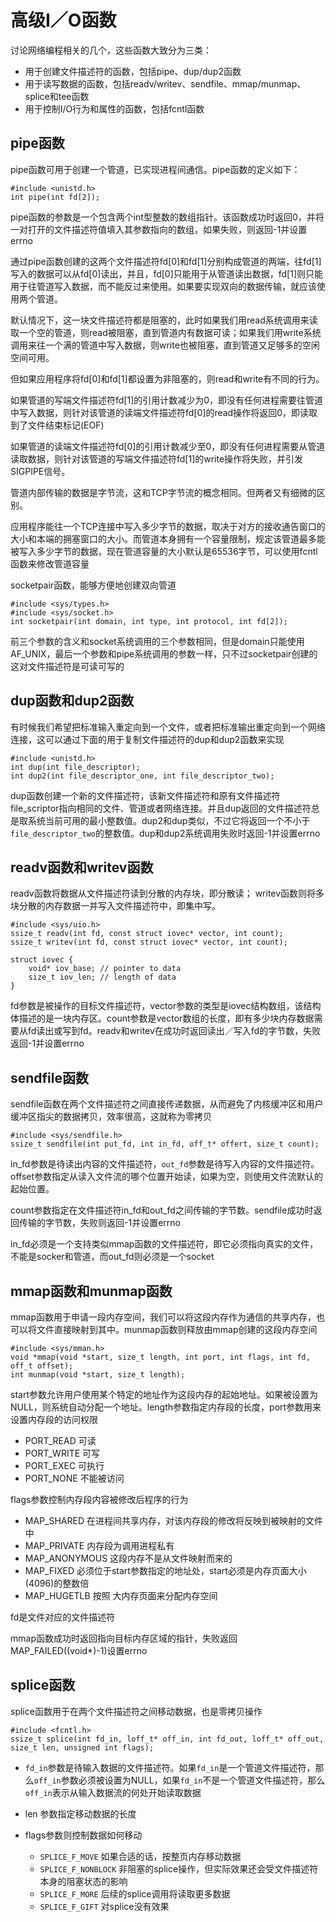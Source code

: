# 高级I／O函数

讨论网络编程相关的几个，这些函数大致分为三类：
* 用于创建文件描述符的函数，包括pipe、dup/dup2函数
* 用于读写数据的函数，包括readv/writev、sendfile、mmap/munmap、splice和tee函数
* 用于控制I/O行为和属性的函数，包括fcntl函数

## pipe函数

pipe函数可用于创建一个管道，已实现进程间通信。pipe函数的定义如下：

```
#include <unistd.h>
int pipe(int fd[2]);
```
pipe函数的参数是一个包含两个int型整数的数组指针。该函数成功时返回0，并将一对打开的文件描述符值填入其参数指向的数组，如果失败，则返回-1并设置errno

通过pipe函数创建的这两个文件描述符fd[0]和fd[1]分别构成管道的两端，往fd[1]写入的数据可以从fd[0]读出，并且，fd[0]只能用于从管道读出数据，fd[1]则只能用于往管道写入数据，而不能反过来使用。如果要实现双向的数据传输，就应该使用两个管道。

默认情况下，这一块文件描述符都是阻塞的，此时如果我们用read系统调用来读取一个空的管道，则read被阻塞，直到管道内有数据可读；如果我们用write系统调用来往一个满的管道中写入数据，则write也被阻塞，直到管道又足够多的空闲空间可用。

但如果应用程序将fd[0]和fd[1]都设置为非阻塞的，则read和write有不同的行为。

如果管道的写端文件描述符fd[1]的引用计数减少为0，即没有任何进程需要往管道中写入数据，则针对该管道的读端文件描述符fd[0]的read操作将返回0，即读取到了文件结束标记(EOF)

如果管道的读端文件描述符fd[0]的引用计数减少至0，即没有任何进程需要从管道读取数据，则针对该管道的写端文件描述符fd[1]的write操作将失败，并引发SIGPIPE信号。

管道内部传输的数据是字节流，这和TCP字节流的概念相同。但两者又有细微的区别。

应用程序能往一个TCP连接中写入多少字节的数据，取决于对方的接收通告窗口的大小和本端的拥塞窗口的大小。而管道本身拥有一个容量限制，规定该管道最多能被写入多少字节的数据，现在管道容量的大小默认是65536字节，可以使用fcntl函数来修改管道容量

socketpair函数，能够方便地创建双向管道
```
#include <sys/types.h>
#include <sys/socket.h>
int socketpair(int domain, int type, int protocol, int fd[2]);
```

前三个参数的含义和socket系统调用的三个参数相同，但是domain只能使用AF_UNIX，最后一个参数和pipe系统调用的参数一样，只不过socketpair创建的这对文件描述符是可读可写的

## dup函数和dup2函数

有时候我们希望把标准输入重定向到一个文件，或者把标准输出重定向到一个网络连接，这可以通过下面的用于复制文件描述符的dup和dup2函数来实现

```
#include <unistd.h>
int dup(int file_descriptor);
int dup2(int file_descriptor_one, int file_descriptor_two);
```

dup函数创建一个新的文件描述符，该新文件描述符和原有文件描述符file_scriptor指向相同的文件、管道或者网络连接。并且dup返回的文件描述符总是取系统当前可用的最小整数值。dup2和dup类似，不过它将返回一个不小于`file_descriptor_two`的整数值。dup和dup2系统调用失败时返回-1并设置errno

## readv函数和writev函数

readv函数将数据从文件描述符读到分散的内存块，即分散读；
writev函数则将多块分散的内存数据一并写入文件描述符中，即集中写。

```
#include <sys/uio.h>
ssize_t readv(int fd, const struct iovec* vector, int count);
ssize_t writev(int fd, const struct iovec* vector, int count);
```

```
struct iovec {
    void* iov_base; // pointer to data
    size_t iov_len; // length of data
}
```
fd参数是被操作的目标文件描述符，vector参数的类型是iovec结构数组，该结构体描述的是一块内存区。count参数是vector数组的长度，即有多少块内存数据需要从fd读出或写到fd。readv和writev在成功时返回读出／写入fd的字节数，失败返回-1并设置errno

## sendfile函数

sendfile函数在两个文件描述符之间直接传递数据，从而避免了内核缓冲区和用户缓冲区指尖的数据拷贝，效率很高，这就称为零拷贝

```
#include <sys/sendfile.h>
ssize_t sendfile(int put_fd, int in_fd, off_t* offert, size_t count);
```

in_fd参数是待读出内容的文件描述符，`out_fd`参数是待写入内容的文件描述符。offset参数指定从读入文件流的哪个位置开始读，如果为空，则使用文件流默认的起始位置。

count参数指定在文件描述符in_fd和out_fd之间传输的字节数。sendfile成功时返回传输的字节数，失败则返回-1并设置errno

in_fd必须是一个支持类似mmap函数的文件描述符，即它必须指向真实的文件，不能是socker和管道，而out_fd则必须是一个socket

## mmap函数和munmap函数

mmap函数用于申请一段内存空间，我们可以将这段内存作为通信的共享内存，也可以将文件直接映射到其中。munmap函数则释放由mmap创建的这段内存空间

```
#include <sys/mman.h>
void *mmap(void *start, size_t length, int port, int flags, int fd, off_t offset);
int munmap(void *start, size_t length);
```

start参数允许用户使用某个特定的地址作为这段内存的起始地址。如果被设置为NULL，则系统自动分配一个地址。length参数指定内存段的长度，port参数用来设置内存段的访问权限

* PORT_READ 可读
* PORT_WRITE 可写
* PORT_EXEC 可执行
* PORT_NONE 不能被访问

flags参数控制内存段内容被修改后程序的行为

* MAP_SHARED 在进程间共享内存，对该内存段的修改将反映到被映射的文件中
* MAP_PRIVATE 内存段为调用进程私有
* MAP_ANONYMOUS  这段内存不是从文件映射而来的
* MAP_FIXED 必须位于start参数指定的地址处，start必须是内存页面大小(4096)的整数倍
* MAP_HUGETLB 按照 大内存页面来分配内存空间

fd是文件对应的文件描述符

mmap函数成功时返回指向目标内存区域的指针，失败返回MAP_FAILED((void*)-1)设置errno

## splice函数

splice函数用于在两个文件描述符之间移动数据，也是零拷贝操作

```
#include <fcntl.h>
ssize_t splice(int fd_in, loff_t* off_in, int fd_out, loff_t* off_out, size_t len, unsigned int flags);
```

* `fd_in`参数是待输入数据的文件描述符。如果`fd_in`是一个管道文件描述符，那么`off_in`参数必须被设置为NULL，如果`fd_in`不是一个管道文件描述符，那么`off_in`表示从输入数据流的何处开始读取数据
* len 参数指定移动数据的长度
* flags参数则控制数据如何移动

    * `SPLICE_F_MOVE` 如果合适的话，按整页内存移动数据
    * `SPLICE_F_NONBLOCK` 非阻塞的splice操作，但实际效果还会受文件描述符本身的阻塞状态的影响
    * `SPLICE_F_MORE` 后续的splice调用将读取更多数据
    * `SPLICE_F_GIFT` 对splice没有效果

    